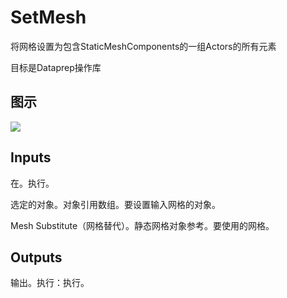 # SetMesh

将网格设置为包含StaticMeshComponents的一组Actors的所有元素

目标是Dataprep操作库

## 图示

![]($-20221218-18360114.png)

## Inputs

在。执行。

选定的对象。对象引用数组。要设置输入网格的对象。

Mesh Substitute（网格替代）。静态网格对象参考。要使用的网格。 

## Outputs

输出。执行：执行。
